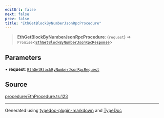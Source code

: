 ```yaml
---
editUrl: false
next: false
prev: false
title: "EthGetBlockByNumberJsonRpcProcedure"
---
```


> **EthGetBlockByNumberJsonRpcProcedure**: (`request`) => `Promise`\<[`EthGetBlockByNumberJsonRpcResponse`](/reference/tevm/procedures-types/type-aliases/ethgetblockbynumberjsonrpcresponse/)\>

## Parameters

▪ **request**: [`EthGetBlockByNumberJsonRpcRequest`](/reference/tevm/procedures-types/type-aliases/ethgetblockbynumberjsonrpcrequest/)

## Source

[procedure/EthProcedure.ts:123](https://github.com/evmts/tevm-monorepo/blob/main/packages/procedures-spec/src/procedure/EthProcedure.ts#L123)

***
Generated using [typedoc-plugin-markdown](https://www.npmjs.com/package/typedoc-plugin-markdown) and [TypeDoc](https://typedoc.org/)
